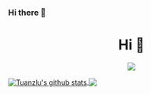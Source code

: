 ### Hi there 👋

<!--
**Tuanzlu/Tuanzlu** is a ✨ _special_ ✨ repository because its `README.md` (this file) appears on your GitHub profile.

Here are some ideas to get you started:

- 🔭 I’m currently working on ...
- 🌱 I’m currently learning ...
- 👯 I’m looking to collaborate on ...
- 🤔 I’m looking for help with ...
- 💬 Ask me about ...
- 📫 How to reach me: ...
- 😄 Pronouns: ...
- ⚡ Fun fact: ...
-->

<h1 align="center">Hi 👋</h1>

<p align="center"> 
  <img src="https://profile-counter.glitch.me/Tuanzlu/count.svg" />
</p>

<a href="https://github.com/jindongwang">
  <img align="center" src="https://github-readme-stats-teal.vercel.app/api?username=Tuanzlu&show_icons=truet&include_all_commits=True&hide=contribs" alt="Tuanzlu's github stats" />
</a>

<a href="https://github.com/jindongwang">
  <!-- Change the `github-readme-stats.anuraghazra1.vercel.app` to `github-readme-stats.vercel.app`  -->
  <img align="center" src="https://github-readme-stats-teal.vercel.app/api/top-langs/?username=jindongwang&layout=compact" />
</a>

